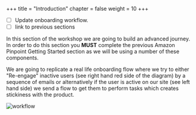 +++
title = "Introduction"
chapter = false
weight = 10
+++


- [ ] Update onboarding workflow.
- [ ] link to previous sections

In this section of the workshop we are going to build an advanced journey. In order to do this section you **MUST** complete the previous Amazon Pinpoint Getting Started section as we will be using a number of these components.

We are going to replicate a real life onboarding flow where we try to either "Re-engage" inactive users (see right hand red side of the diagram) by a sequence of emails or alternatively if the user is active on our site (see left hand side) we send a flow to get them to perform tasks which creates stickiness with the product.

![workflow](/images/OnboardingFlow_V1.png)

